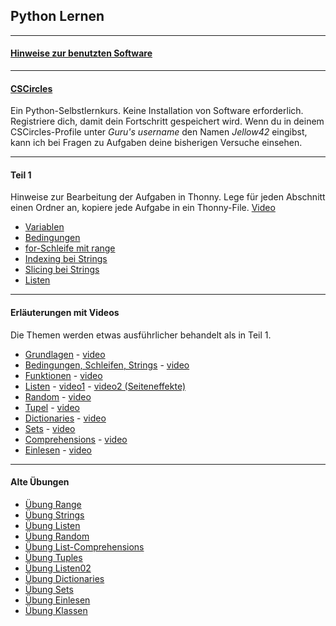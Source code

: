 
## Python Lernen

---

#### [Hinweise zur benutzten Software](./installation/installation.md)

---
#### [CSCircles](https://cscircles.cemc.uwaterloo.ca/2-de/) 

Ein Python-Selbstlernkurs. Keine Installation von Software erforderlich. 
Registriere dich, damit dein Fortschritt gespeichert wird. 
Wenn du in deinem CSCircles-Profile unter *Guru's username* den Namen *Jellow42* eingibst,
kann ich bei Fragen zu Aufgaben deine bisherigen Versuche einsehen.

----

#### Teil 1

Hinweise zur Bearbeitung der Aufgaben in Thonny. Lege für jeden Abschnitt einen
Ordner an, kopiere jede Aufgabe in ein Thonny-File. [Video](https://youtu.be/UdJE8FjTv8U)


- [Variablen](./teil1/variablen.ipynb)
- [Bedingungen](./teil1/bedingungen.ipynb)
- [for-Schleife mit range](./teil1/range.ipynb)
- [Indexing bei Strings](./teil1/strings.ipynb)
- [Slicing bei Strings](./teil1/strings_slicing.ipynb)
- [Listen](./teil1/listen.ipynb)

----

#### Erläuterungen mit Videos

Die Themen werden etwas ausführlicher behandelt als in Teil 1. 

- [Grundlagen](./durchgang2/grundlagen.ipynb) -  [video](https://youtu.be/bDHNZggFtZk)
- [Bedingungen, Schleifen, Strings](./durchgang2/bedingungen.ipynb) - [video](https://youtu.be/NEQJCSbloOw)
- [Funktionen](./durchgang2/funktionen.ipynb) - [video](https://youtu.be/5qvqujyl90Q)
- [Listen](./durchgang2/listen.ipynb) - [video1](https://youtu.be/-NiqSTj2H3M) - [video2 (Seiteneffekte)](https://youtu.be/RzIazgpfY0M?si=9odVbOLvqjfjduQH)
- [Random](./durchgang2/random.ipynb) - [video](https://youtu.be/PijFHn7P0L8) 
- [Tupel](./durchgang2/tupel.ipynb) - [video](https://youtu.be/OWc7f_khlFo) 
- [Dictionaries](./durchgang2/dicts.ipynb) - [video](https://youtu.be/PG8x9i64g8U)     
- [Sets](./durchgang2/sets.ipynb) - [video](https://youtu.be/tm5EdppTffQ)   
- [Comprehensions](./durchgang2/comprehensions.ipynb) - [video](https://youtu.be/QTRYguhzUzA)  
- [Einlesen](./durchgang2/einlesen.ipynb) - [video](https://youtu.be/cBcHc85b4X0)   

---

#### Alte Übungen

- [Übung Range](./uebungen/range.ipynb)  
- [Übung Strings](./uebungen/strings01.ipynb)  
- [Übung Listen](./uebungen/listen01.ipynb)  
- [Übung Random](./uebungen/random.ipynb)
- [Übung List-Comprehensions](./uebungen/listcomprehensions.ipynb) 
- [Übung Tuples](./uebungen/tuples.ipynb)  
- [Übung Listen02](./uebungen/listen02.ipynb)  
- [Übung Dictionaries](./uebungen/dicts.ipynb)  
- [Übung Sets](./uebungen/sets.ipynb)  
- [Übung Einlesen](./uebungen/einlesen.ipynb)  
- [Übung Klassen](./uebungen/klassen.ipynb)  


 





  
